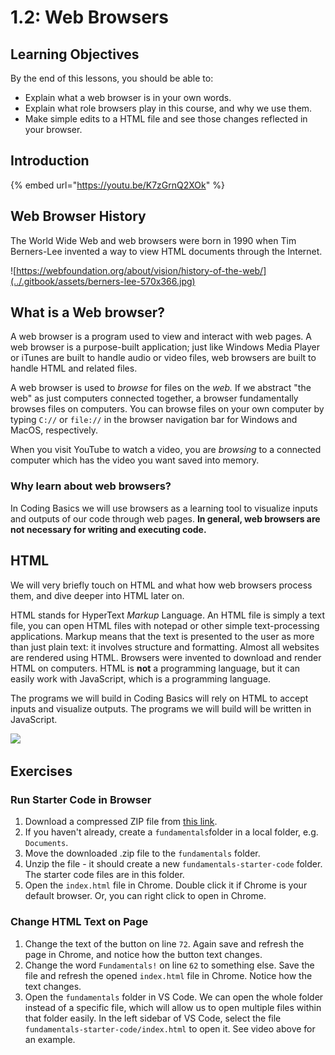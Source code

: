 # 1.2: Web Browsers

## Learning Objectives

By the end of this lessons, you should be able to:

* Explain what a web browser is in your own words.
* Explain what role browsers play in this course, and why we use them.
* Make simple edits to a HTML file and see those changes reflected in your browser.

## Introduction

{% embed url="https://youtu.be/K7zGrnQ2XOk" %}

## Web Browser History

The World Wide Web and web browsers were born in 1990 when Tim Berners-Lee invented a way to view HTML documents through the Internet.

![https://webfoundation.org/about/vision/history-of-the-web/](../.gitbook/assets/berners-lee-570x366.jpg)

## What is a Web browser?

A web browser is a program used to view and interact with web pages. A web browser is a purpose-built application; just like Windows Media Player or iTunes are built to handle audio or video files, web browsers are built to handle HTML and related files.

A web browser is used to _browse_ for files on the _web._ If we abstract "the web" as just computers connected together, a browser fundamentally browses files on computers. You can browse files on your own computer by typing `C://` or `file://` in the browser navigation bar for Windows and MacOS, respectively.

When you visit YouTube to watch a video, you are _browsing_ to a connected computer which has the video you want saved into memory.

### Why learn about web browsers?

In Coding Basics we will use browsers as a learning tool to visualize inputs and outputs of our code through web pages. **In general, web browsers are not necessary for writing and executing code.**

## HTML

We will very briefly touch on HTML and what how web browsers process them, and dive deeper into HTML later on.

HTML stands for HyperText _Markup_ Language. An HTML file is simply a text file, you can open HTML files with notepad or other simple text-processing applications. Markup means that the text is presented to the user as more than just plain text: it involves structure and formatting. Almost all websites are rendered using HTML. Browsers were invented to download and render HTML on computers. HTML is **not** a programming language, but it can easily work with JavaScript, which is a programming language.

The programs we will build in Coding Basics will rely on HTML to accept inputs and visualize outputs. The programs we will build will be written in JavaScript.

![](https://internetingishard.netlify.app/html-markup-0761f7.562e8e23.png)

## Exercises

### Run Starter Code in Browser

1. Download a compressed ZIP file from [this link](https://github.com/rocketacademy/swe101-starter-code/archive/main.zip).
2. If you haven't already, create a `fundamentals`folder in a local folder, e.g. `Documents`.
3. Move the downloaded .zip file to the `fundamentals` folder.
4. Unzip the file - it should create a new `fundamentals-starter-code` folder. The starter code files are in this folder.
5. Open the `index.html` file in Chrome. Double click it if Chrome is your default browser. Or, you can right click to open in Chrome.

### Change HTML Text on Page

1. Change the text of the button on line `72`. Again save and refresh the page in Chrome, and notice how the button text changes.
2. Change the word `Fundamentals!` on line `62` to something else. Save the file and refresh the opened `index.html` file in Chrome. Notice how the text changes.
3. Open the `fundamentals` folder in VS Code. We can open the whole folder instead of a specific file, which will allow us to open multiple files within that folder easily. In the left sidebar of VS Code, select the file `fundamentals-starter-code/index.html` to open it. See video above for an example.
